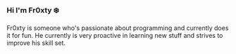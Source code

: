 ### Hi I'm Fr0xty ❄️
Fr0xty is someone who's passionate about programming and currently does it for fun. He currently is very proactive in learning new stuff and strives to improve his skill set.
